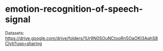 # emotion-recognition-of-speech-signal

Datasets:
https://drive.google.com/drive/folders/1Ur9N0SOuNCtooRn5OaOKI3AqhS8Clyti?usp=sharing
